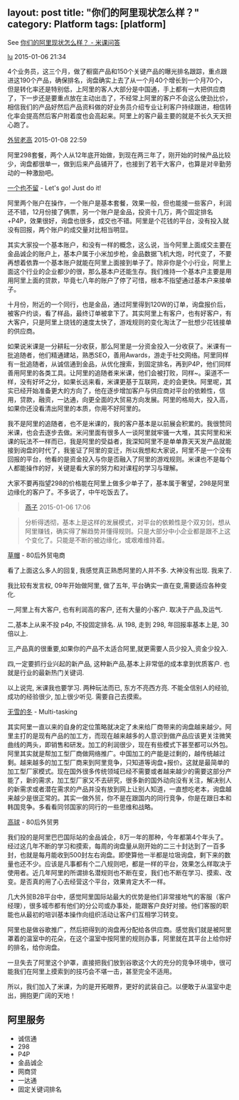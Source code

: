 layout: post
title: "你们的阿里现状怎么样？"
category: Platform
tags: [platform]
---

See [你们的阿里现状怎么样？ - 米课问答](http://ask.imiker.com/question/536)

[lu](http://ask.imiker.com/people/Collas) 2015-01-06 21:34

4个业务员，这三个月，做了橱窗产品和150个关键产品的曝光排名跟踪，重点跟进这190个产品，确保排名，询盘确实上去了从一个月40个增长到一个月70个，但是转化率还是特别低，上阿里的客人大部分是中国通，手上都有一大把供应商了，下一步还是要重点放在主动出击了，不经常上阿里的客户不会这么使劲比价，相信我们的产品好然后产品资料做的好业务员介绍专业让利客户持续跟进，相信转化率会提高然后客户附着度也会高起来。阿里上的客户最主要的就是不长久天天担心跑了。

[外贸老高](http://ask.imiker.com/people/boyggq) 2015-01-08 22:59

阿里298套餐，两个人从12年底开始做，到现在两三年了，刚开始的时候产品比较少，询盘都很单一，做到后来产品铺开了，也接到了若干大客户，也算是对辛勤劳动的一种激励吧。

[一个也不留](http://ask.imiker.com/people/qirunchang) - Let's go! Just do it!

阿里两个账户在操作，一个账户是基本套餐，效果一般，但也能接一些客户，利润还不错，12月份接了俩票，另一个账户是金品，投资十几万，两个固定排名+P4P，效果很好，询盘也很多，成交也不错。阿里是个花钱的平台，没有投入就没有回报，两个账户的成交量对比相当明显。  

其实大家投一个基本账户，和没有一样的概念，这么说，当今阿里上面成交主要在金品诚企的账户上，基本户属于小米加步枪，金品数据飞机大炮，时代变了，不要再想着依靠一个基本账户就能在阿里上面接到单子了。除非你是个小行业，阿里上面这个行业的企业都少的很，那么基本户还能生存。我们维持一个基本户主要是用用阿里上面的贷款，毕竟七八年的账户了停了可惜，根本不指望通过基本户来接单子。  

十月份，附近的一个同行，也是金品，通过阿里得到120W的订单，询盘报价后，被客户约谈，看了样品，最终订单被拿下了。其实阿里上有客户，也有好客户，有大客户，只是阿里上烧钱的速度太快了，游戏规则的变化淘汰了一批想少花钱接单的供应商。  

如果说米课是一分耕耘一分收获，那么阿里是一分资金投入一分收获了。米课有一批追随者，他们精通建站，熟悉SEO，善用Awards，游走于社交网络。阿里同样有一批追随者，从诚信通到金品，从优化搜索，到固定排名，再到P4P，他们同样善用阿里的各类工具。让阿里的追随者来米课，他们会被打败，同样~。渠道不一样，没有好坏之分，如果长远来看，米课更基于互联网，走的会更快。阿里呢，其实已经开始准备更大的方向了，他在逐步增加客户与供应商对平台的依赖性，信用，贷款，融资，一达通，向更全面的大贸易方向发展。阿里的格局大，投入高，如果你还没看清出阿里的本质，你用不好阿里的。  

我不是阿里的追随者，也不是米课的，我的客户基本是以前展会积累的。我很赞同米课，也会去逐步去做。米问里面有很多人一谈阿里就牢骚一大堆，其实阿里和米课的玩法不一样而已，我是阿里的受益者，我深知阿里不是单单靠天天发产品就能接到询盘的时代了，我鉴证了阿里的变迁，所以我想和大家说，阿里不是一个没有回报的平台，他看的是资金投入与你是否融入了阿里的游戏规则。米课也不是每个人都能操作的好，关键是看大家的努力和对课程的学习与理解。  

大家不要再指望298的价格能在阿里上做多少单子了，基本属于奢望，298是阿里边缘化的客户了。不多说了，中午吃饭去了。

> [燕子](http://ask.imiker.com/people/andyhdh) 2015-01-06 17:06

> 分析得透彻，基本上是这样的发展模式，对平台的依赖性是个双刃剑，想从阿里赚钱，确实得了解趋势并懂得规则。只是大部分中小企业都是跟不上这个变化了。只能是不断的被边缘化，或艰难维持着。

[草帽](http://ask.imiker.com/people/yangf) - 80后外贸电商

看了上面这么多人的回复, 我感觉真正熟悉阿里的人并不多. 大神没有出现. 我来了.  

我比较有发言权, 09年开始做阿里, 做了五年, 平台确实一直在变,需要适应各种变化.  

一,阿里上有大客户, 也有利润高的客户, 还有大量的小客户. 取决于产品,及运气.  

二,基本上从来不投 p4p, 不投固定排名.  从 198, 走到 298,  年回报率基本上是, 30 倍以上.  

三,产品真的很重要,如果你的产品不太适合阿里,就更需要人员少投入,资金少投入.  

四,一定要抓行业兴起的新产品, 这种新产品,基本上非常低的成本拿到优质客户. 也就是行业的最新热门关键词.  

以上说完, 米课我也要学习. 两种玩法而已, 东方不亮西方亮. 不能全信别人的经验,成功的经验很少, 加上很少听见. 需要自己去摸索。

[无雪的冬](http://ask.imiker.com/people/congcong262) - Multi-tasking

其实阿里一直以来的自身的定位策略就决定了未来给厂商带来的询盘越来越少。阿里主打的是现有产品的加工方，而现在越来越多的人意识到做产品应该更关注微笑曲线的两头，即销售和研发。加工的利润很少，现在有些模式下甚至都可以外包。阿里其实就是帮加工型厂商做网络推广。中国加工的产能是过剩的，越传统越过剩。越来越多的加工型厂商来到阿里竞争，只知道等询盘+报价。这就是最简单的加工型厂家模式。现在国外很多传统领域已经不需要或者越来越少的需要这部分产能了，新的需求，加工型厂家又不去研究，很多新的国外动向没有关注，解决别人的新需求或者潜在需求的产品并没有放到网上让别人知道，一直想吃老本，询盘越来越少是很正常的。其实一做外贸，你不是在跟国内的同行竞争，你是在跟日本和韩国竞争。多看看同邻国家的同行的一些思维和战略。

[高球](http://ask.imiker.com/people/hnyingshun) - 80后外贸男

我们投的是阿里巴巴国际站的金品诚企，8万一年的那种，今年都第4个年头了。经过这几年不断的学习和摸索，每周的询盘量从刚开始的二三十封达到了一百多封，也就是每月能收到500封左右询盘。即使算他一半都是垃圾询盘，剩下来的数量也还不少。应该是凡事都有个二八规则吧，都是一样的平台，效果怎么样取决于使用者。近几年阿里的所谓排名潜规则也不断在变，我们也不断在学习、摸索、改变。是否真的用了心去经营这个平台，效果肯定大不一样。  

几大外贸B2B平台中，感觉阿里国际站最大的优势是他们非常接地气的客服（客户经理），很多城市都有他们的分公司或办事处，能跟客户良好对接。他们客服的职能也从最初的培训基本操作向组织活动让客户们互相学习转变。  

阿里也是做谷歌推广，然后把得到的询盘再分配给各供应商。感觉我们就是被阿里罩着的温室中的花朵，在这个温室中按阿里的规则办事，阿里就在其平台上给你好的排名，给你询盘。  

一旦失去了阿里这个护罩，直接把我们放到谷歌这个大的充分的竞争环境中，很可能我们在阿里上摸索到的技巧会不堪一击，甚至完全不适用。  

所以，我们加入了米课，为的是开拓眼界，更好的武装自己。以便敢于从温室中走出，拥抱更广阔的天地！

## 阿里服务

- 诚信通
- 298
- P4P
- 金品诚企
- 网商贷
- 一达通
- 固定关键词排名